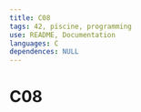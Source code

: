 ```yaml
---
title: C08
tags: 42, piscine, programming
use: README, Documentation
languages: C
dependences: NULL
---
```


# C08